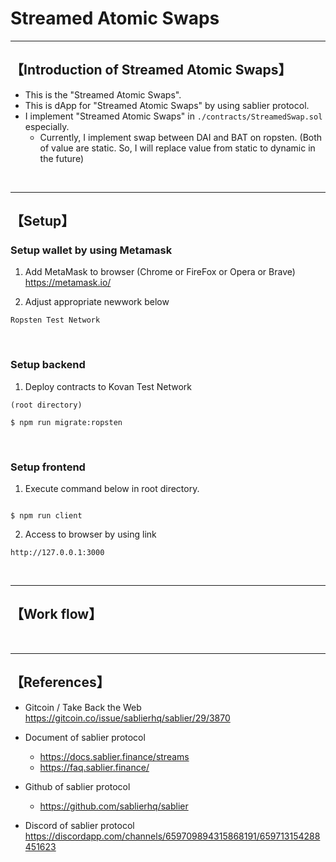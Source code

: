 # Streamed Atomic Swaps

***
## 【Introduction of Streamed Atomic Swaps】
- This is the "Streamed Atomic Swaps".
- This is dApp for "Streamed Atomic Swaps" by using sablier protocol.
- I implement "Streamed Atomic Swaps" in `./contracts/StreamedSwap.sol` especially.
  - Currently, I implement swap between DAI and BAT on ropsten.  (Both of value are static. So, I will replace value from static to dynamic in the future)

&nbsp;


***

## 【Setup】
### Setup wallet by using Metamask
1. Add MetaMask to browser (Chrome or FireFox or Opera or Brave)    
https://metamask.io/  


2. Adjust appropriate newwork below 
```
Ropsten Test Network
```

&nbsp;


### Setup backend
1. Deploy contracts to Kovan Test Network
```
(root directory)

$ npm run migrate:ropsten
```

&nbsp;


### Setup frontend
1. Execute command below in root directory.
```

$ npm run client
```

2. Access to browser by using link 
```
http://127.0.0.1:3000
```

&nbsp;

***


## 【Work flow】

&nbsp;

***

## 【References】  
- Gitcoin / Take Back the Web  
  https://gitcoin.co/issue/sablierhq/sablier/29/3870  

- Document of sablier protocol    
  - https://docs.sablier.finance/streams    
  - https://faq.sablier.finance/    

- Github of sablier protocol  
  - https://github.com/sablierhq/sablier  
 
- Discord of sablier protocol  
  https://discordapp.com/channels/659709894315868191/659713154288451623

